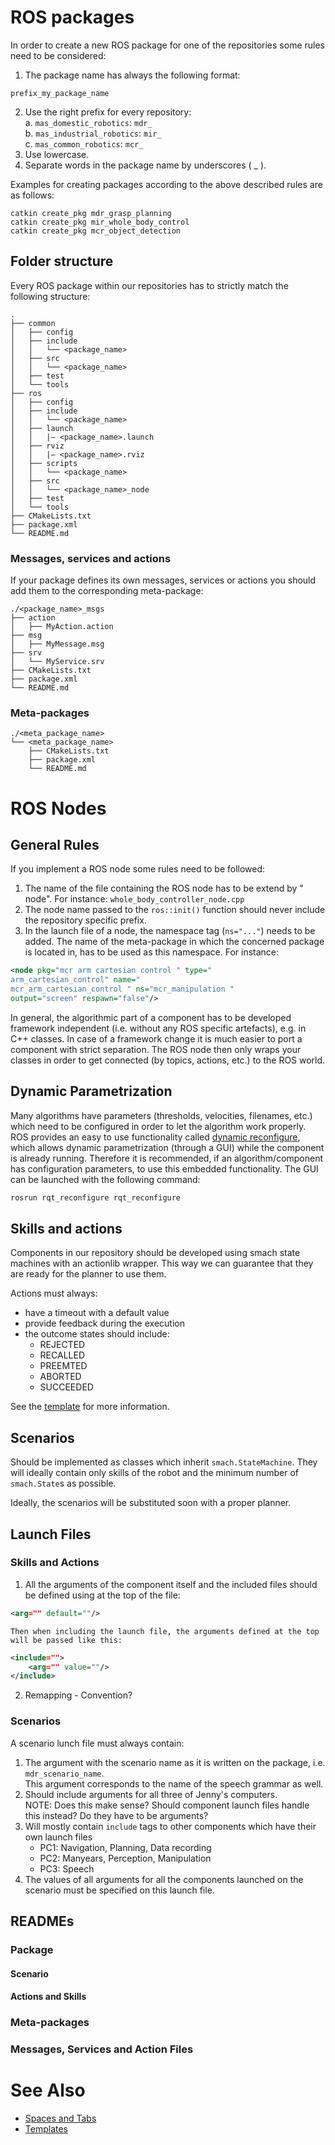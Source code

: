 # ROS packages

In order to create a new ROS package for one of the repositories some rules need
to be considered:

1. The package name has always the following format:
```
prefix_my_package_name
```
2. Use the right prefix for every repository:  
    a. `mas_domestic_robotics`: `mdr_`  
    b. `mas_industrial_robotics`: `mir_`  
    c. `mas_common_robotics`: `mcr_`  
3. Use lowercase.
4. Separate words in the package name by underscores ( _ ).

Examples for creating packages according to the above described rules are as
follows:
```
catkin create_pkg mdr_grasp_planning
catkin create_pkg mir_whole_body_control
catkin create_pkg mcr_object_detection
```

## Folder structure
Every ROS package within our repositories has to strictly match the following
structure:
```
.
├── common
│   ├── config
│   ├── include
│   │   └── <package_name>
│   ├── src
│   │   └── <package_name>
│   ├── test
│   └── tools
├── ros
│   ├── config
│   ├── include
│   │   └── <package_name>
│   ├── launch
│   │   |— <package_name>.launch
│   ├── rviz
│   │   |— <package_name>.rviz
│   ├── scripts
│   │   └── <package_name>
│   ├── src
│   │   └── <package_name>_node
│   ├── test
│   └── tools
├── CMakeLists.txt
├── package.xml
└── README.md
```

### Messages, services and actions
If your package defines its own messages, services or actions you should add them to the corresponding meta-package:
```
./<package_name>_msgs
├── action
│   ├── MyAction.action
├── msg
│   ├── MyMessage.msg
├── srv
│   └── MyService.srv
├── CMakeLists.txt
├── package.xml
└── README.md

```

### Meta-packages
```
./<meta_package_name>
└── <meta_package_name>
    ├── CMakeLists.txt
    ├── package.xml
    └── README.md
```

# ROS Nodes
## General Rules
If you implement a ROS node some rules need to be followed:
1. The name of the file containing the ROS node has to be extend by " node".
For instance:
`whole_body_controller_node.cpp`
2. The node name passed to the `ros::init()` function should never include the
repository specific prefix.
3. In the launch file of a node, the namespace tag (`ns="..."`) needs to be added.
The name of the meta-package in which the concerned package is located
in, has to be used as this namespace. For instance:
```xml
<node pkg="mcr arm cartesian control " type="
arm_cartesian_control" name="
mcr_arm_cartesian_control " ns="mcr_manipulation "
output="screen" respawn="false"/>
```
In general, the algorithmic part of a component has to be developed framework
independent (i.e. without any ROS specific artefacts), e.g. in C++ classes. In
case of a framework change it is much easier to port a component with strict
separation.
The ROS node then only wraps your classes in order to get connected (by topics,
actions, etc.) to the ROS world.

## Dynamic Parametrization
Many algorithms have parameters (thresholds, velocities, filenames, etc.) which
need to be configured in order to let the algorithm work properly. ROS provides
an easy to use functionality called [dynamic reconfigure](http://wiki.ros.org/dynamic_reconfigure), which allows dynamic
parametrization (through a GUI) while the component is already running. Therefore it is recommended, if an algorithm/component has configuration parameters,
to use this embedded functionality. The GUI can be launched with the following
command:
```bash
rosrun rqt_reconfigure rqt_reconfigure
```

## Skills and actions
Components in our repository should be developed using smach state machines with an actionlib wrapper. This way we can guarantee that they are ready for the planner to use them.

Actions must always:
* have a timeout with a default value
* provide feedback during the execution
* the outcome states should include:
    * REJECTED
    * RECALLED
    * PREEMTED
    * ABORTED
    * SUCCEEDED

See the  [template](wiki/templates/templates#skills) for more information.

## Scenarios
Should be implemented as classes which inherit `smach.StateMachine`. They will ideally contain only skills of the robot and the minimum number of `smach.State`s as possible.

Ideally, the scenarios will be substituted soon with a proper planner.


## Launch Files
### Skills and Actions
1. All the arguments of the component itself and the included files should be defined using at the top of the file:
```xml
<arg="" default=""/>
```

    Then when including the launch file, the arguments defined at the top will be passed like this:
```xml
<include="">
    <arg="" value=""/>
</include>
```
2. Remapping - Convention?

### Scenarios
A scenario lunch file must always contain:
1. The argument with the scenario name as it is written on the package, i.e. `mdr_scenario_name`.  
This argument corresponds to the name of the speech grammar as well.
2. Should include arguments for all three of Jenny's computers.  
NOTE: Does this make sense? Should component launch files handle this instead? Do they have to be arguments?
1. Will mostly contain `include` tags to other components which have their own launch files
    * PC1: Navigation, Planning, Data recording
    * PC2: Manyears, Perception, Manipulation
    * PC3: Speech
3. The values of all arguments for all the components launched on the scenario must be specified on this launch file.

## READMEs
### Package
#### Scenario
#### Actions and Skills
### Meta-packages
### Messages, Services and Action Files

# See Also
* [Spaces and Tabs]()
* [Templates](wiki/templates/templates)
